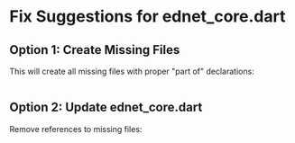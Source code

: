 # Fix Suggestions for ednet_core.dart

## Option 1: Create Missing Files

This will create all missing files with proper "part of" declarations:

```bash
```

## Option 2: Update ednet_core.dart

Remove references to missing files:

```dart
```

